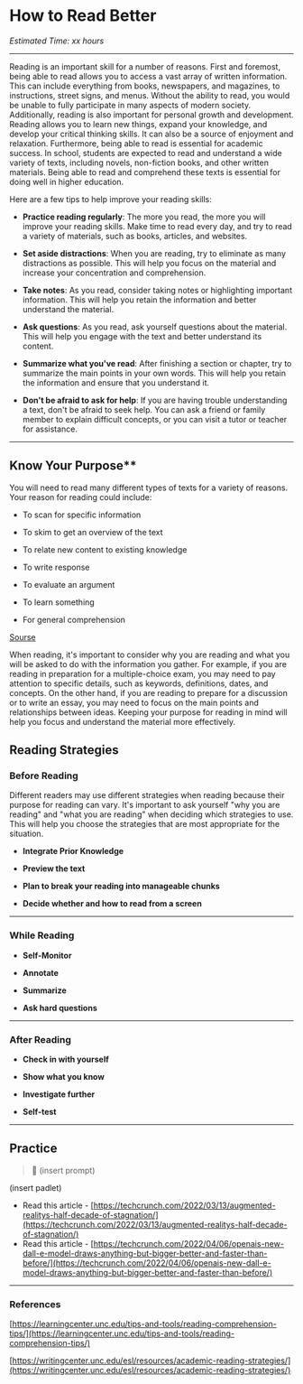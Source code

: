 # How to Read Better

*Estimated Time: xx hours*

---

Reading is an important skill for a number of reasons. First and foremost, being able to read allows you to access a vast array of written information. This can include everything from books, newspapers, and magazines, to instructions, street signs, and menus. Without the ability to read, you would be unable to fully participate in many aspects of modern society. Additionally, reading is also important for personal growth and development. Reading allows you to learn new things, expand your knowledge, and develop your critical thinking skills. It can also be a source of enjoyment and relaxation. Furthermore, being able to read is essential for academic success. In school, students are expected to read and understand a wide variety of texts, including novels, non-fiction books, and other written materials. Being able to read and comprehend these texts is essential for doing well in higher education.

Here are a few tips to help improve your reading skills:

- **Practice reading regularly**: The more you read, the more you will improve your reading skills. Make time to read every day, and try to read a variety of materials, such as books, articles, and websites.

- **Set aside distractions**: When you are reading, try to eliminate as many distractions as possible. This will help you focus on the material and increase your concentration and comprehension.

- **Take notes**: As you read, consider taking notes or highlighting important information. This will help you retain the information and better understand the material.

- **Ask questions**: As you read, ask yourself questions about the material. This will help you engage with the text and better understand its content.

- **Summarize what you've read**: After finishing a section or chapter, try to summarize the main points in your own words. This will help you retain the information and ensure that you understand it.

- **Don't be afraid to ask for help**: If you are having trouble understanding a text, don't be afraid to seek help. You can ask a friend or family member to explain difficult concepts, or you can visit a tutor or teacher for assistance.

---

## Know Your Purpose**

You will need to read many different types of texts for a variety of reasons. Your reason for reading could include: 

- To scan for specific information

- To skim to get an overview of the text

- To relate new content to existing knowledge

- To write response

- To evaluate an argument

- To learn something

- For general comprehension

[Sourse](https://learningcenter.unc.edu/tips-and-tools/reading-comprehension-tips/)

When reading, it's important to consider why you are reading and what you will be asked to do with the information you gather. For example, if you are reading in preparation for a multiple-choice exam, you may need to pay attention to specific details, such as keywords, definitions, dates, and concepts. On the other hand, if you are reading to prepare for a discussion or to write an essay, you may need to focus on the main points and relationships between ideas. Keeping your purpose for reading in mind will help you focus and understand the material more effectively.


## Reading Strategies

### Before Reading

Different readers may use different strategies when reading because their purpose for reading can vary. It's important to ask yourself "why you are reading" and "what you are reading" when deciding which strategies to use. This will help you choose the strategies that are most appropriate for the situation.

- **Integrate Prior Knowledge**

- **Preview the text**

- **Plan to break your reading into manageable chunks**

- **Decide whether and how to read from a screen**

---

### While Reading

- **Self-Monitor**

- **Annotate**

- **Summarize**

- **Ask hard questions**

---

### After Reading

- **Check in with yourself**

- **Show what you know**

- **Investigate further**

- **Self-test**

---

## Practice

> 📝 (insert prompt)

(insert padlet)

- Read this article - [https://techcrunch.com/2022/03/13/augmented-realitys-half-decade-of-stagnation/](https://techcrunch.com/2022/03/13/augmented-realitys-half-decade-of-stagnation/)
- Read this article - [https://techcrunch.com/2022/04/06/openais-new-dall-e-model-draws-anything-but-bigger-better-and-faster-than-before/](https://techcrunch.com/2022/04/06/openais-new-dall-e-model-draws-anything-but-bigger-better-and-faster-than-before/)

---

### References

[https://learningcenter.unc.edu/tips-and-tools/reading-comprehension-tips/](https://learningcenter.unc.edu/tips-and-tools/reading-comprehension-tips/)

[https://writingcenter.unc.edu/esl/resources/academic-reading-strategies/](https://writingcenter.unc.edu/esl/resources/academic-reading-strategies/)
